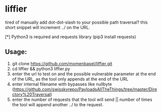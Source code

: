 # liffier
tired of manually add dot-dot-slash to your possible path traversal? this short snippet will increment ../ on the URL.


[*] Python3 is required and requests library (pip3 install requests)




## Usage:
1. git clone https://github.com/momenbasel/liffier.git
2. cd liffier && python3 liffier.py
3. enter the url to test on and the possible vulnerable parameter at the end of the URL, as the tool only appends at the end of the URL
4. enter internal filename with bypasses like nullbyte (https://github.com/swisskyrepo/PayloadsAllTheThings/tree/master/Directory%20Traversal)
5. enter the number of requests that the tool will send || number of times the tool will append another ../ to the request.
